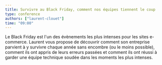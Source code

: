 ```yaml
---
title: Survivre au Black Friday, comment nos équipes tiennent le coup
type: conference
authors: ["laurent-clouet"]
time: "09:00"
---
```


Le Black Friday est l'un des évènements les plus intenses pour les sites e-commerce. Laurent vous propose de découvrir comment son entreprise parvient à y survivre chaque année sans encombre (ou le moins possible), comment ils ont appris de leurs erreurs passées et comment ils ont réussi à garder une équipe technique soudée dans les moments les plus intenses.
